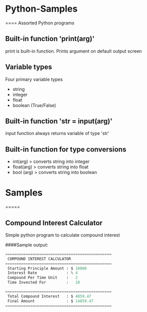 # Python-Samples
====
Assorted Python programs

## Built-in function 'print(arg)'
print is built-in function. Prints argument on default output screen

## Variable types
Four primary variable types
- string
- integer
- float
- boolean (True/False)

## Built-in function 'str = input(arg)'
input function always returns variable of type 'str'

## Built-in function for type conversions
- int(arg) > converts string into integer 
- float(arg) > converts string into float
- bool (arg) > converts string into boolean

# Samples
=====

## Compound Interest Calculator
Simple python program to calculate compound interest

####Sample output:

```python
===============================================
 COMPOUND INTEREST CALCULATOR
===============================================
 Starting Principle Amount : $ 10000
 Interest Rate             : % 4
 Compound Per Time Unit    :   2
 Time Invested For         :   10

===============================================
 Total Compound Interest   : $ 4859.47
 Final Amount              : $ 14859.47
===============================================
```
